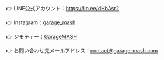 <!--
## Hi there 👋
-->

<!--

**Here are some ideas to get you started:**

🙋‍♀️ A short introduction - what is your organization all about?
🌈 Contribution guidelines - how can the community get involved?
👩‍💻 Useful resources - where can the community find your docs? Is there anything else the community should know?
🍿 Fun facts - what does your team eat for breakfast?
🧙 Remember, you can do mighty things with the power of [Markdown](https://docs.github.com/github/writing-on-github/getting-started-with-writing-and-formatting-on-github/basic-writing-and-formatting-syntax)
-->

<!--
LINE公式アカウント
Instagram
ジモティー
-->

👉 LINE公式アカウント：https://lin.ee/dHbAsr2

👉 Instagram：[garage_mash](https://www.instagram.com/garage_mash/)

👉 ジモティー：[GarageMASH](https://jmty.jp/profiles/5b4340fb1d2bfb239b1fedfb)

<!--
https://www.navikuru.jp/traders/garagemash/
-->

👉 お問い合わせ先メールアドレス：<a href="mailto:contact@garage-mash.com">contact@garage-mash.com</a>
